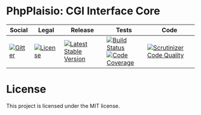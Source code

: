 # PhpPlaisio: CGI Interface Core

<table>
<thead>
<tr>
<th>Social</th>
<th>Legal</th>
<th>Release</th>
<th>Tests</th>
<th>Code</th>
</tr>
</thead>
<tbody>
<tr>
<td>
<a href="https://gitter.im/PhpPlaisio/PhpPlaisio"><img src="https://badges.gitter.im/PhpPlaisio/PhpPlaisio.svg" alt="Gitter"/></a>
</td>
<td>
<a href="https://packagist.org/packages/plaisio/cgi-core"><img src="https://poser.pugx.org/plaisio/cgi-core/license" alt="License"/></a>
</td>
<td>
<a href="https://packagist.org/packages/plaisio/cgi-core"><img src="https://poser.pugx.org/plaisio/cgi-core/v/stable" alt="Latest Stable Version"/></a>
</td>
<td>
<a href="https://github.com/PhpPlaisio/cgi-core/actions/workflows/unit.yml"><img src="https://github.com/PhpPlaisio/cgi-core/actions/workflows/unit.yml/badge.svg" alt="Build Status"/></a><br/>
<a href="https://codecov.io/gh/PhpPlaisio/cgi-core"><img src="https://codecov.io/gh/PhpPlaisio/cgi-core/branch/master/graph/badge.svg" alt="Code Coverage"/></a>
</td>
<td>
<a href="https://scrutinizer-ci.com/g/PhpPlaisio/cgi-core/?branch=master"><img src="https://scrutinizer-ci.com/g/PhpPlaisio/cgi-core/badges/quality-score.png?b=master" alt="Scrutinizer Code Quality"/></a>
</td>
</tr>
</tbody>
</table>     

# License

This project is licensed under the MIT license.
